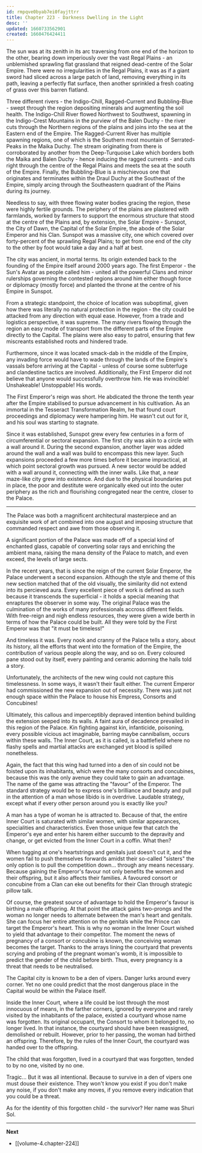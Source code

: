 ```yaml
---
id: rmpqve0byab7ei0fayjttrr
title: Chapter 223 - Darkness Dwelling in the Light
desc: ''
updated: 1660733562901
created: 1660476424411
---
```


The sun was at its zenith in its arc traversing from one end of the horizon to the other, bearing down imperiously over the vast Regal Plains - an unblemished sprawling flat grassland that reigned dead-centre of the Solar Empire. There were no irregularities in the Regal Plains, it was as if a giant sword had sliced across a large patch of land, removing everything in its path, leaving a perfectly flat surface, then another sprinkled a fresh coating of grass over this barren flatland.

Three different rivers - the Indigo-Chill, Ragged-Current and Bubbling-Blue - swept through the region depositing minerals and augmenting the soil health. The Indigo-Chill River flowed Northwest to Southwest, spawning in the Indigo-Crest Mountains in the purview of the Balen Duchy - the river cuts through the Northern regions of the plains and joins into the sea at the Eastern end of the Empire. The Ragged-Current River has multiple spawning regions, one of which is the Southern most mountain of Serrated-Peaks in the Maika Duchy. The stream originating from there is corroborated by another from the Deep-Turquoise Lake which borders both the Maika and Balen Duchy - hence inducing the ragged currents - and cuts right through the centre of the Regal Plains and meets the sea at the south of the Empire. Finally, the Bubbling-Blue is a mischievous one that originates and terminates within the Draul Duchy at the Southeast of the Empire, simply arcing through the Southeastern quadrant of the Plains during its journey.

Needless to say, with three flowing water bodies gracing the region, these were highly fertile grounds. The periphery of the plains are plastered with farmlands, worked by farmers to support the enormous structure that stood at the centre of the Plains and, by extension, the Solar Empire - Sunspot, the City of Dawn, the Capital of the Solar Empire, the abode of the Solar Emperor and his Clan. Sunspot was a massive city, one which covered over forty-percent of the sprawling Regal Plains; to get from one end of the city to the other by foot would take a day and a half at best.

The city was ancient, in mortal terms. Its origin extended back to the founding of the Empire itself around 2000 years ago. The first Emperor - the Sun's Avatar as people called him - united all the powerful Clans and minor rulerships governing the contested regions around him either though force or diplomacy (mostly force) and planted the throne at the centre of his Empire in Sunspot.

From a strategic standpoint, the choice of location was suboptimal, given how there was literally no natural protection in the region - the city could be attacked from any direction with equal ease. However, from a trade and logistics perspective, it was supreme. The many rivers flowing through the region an easy mode of transport from the different parts of the Empire directly to the Capital. The plains were also easy to patrol, ensuring that few miscreants established roots and hindered trade. 

Furthermore, since it was located smack-dab in the middle of the Empire, any invading force would have to wade through the lands of the Empire's vassals before arriving at the Capital - unless of course some subterfuge and clandestine tactics are involved. Additionally, the First Emperor did not believe that anyone would successfully overthrow him. He was invincible! Unshakeable! Unstoppable! His words.

The First Emperor's reign was short. He abdicated the throne the tenth year after the Empire stabilised to pursue advancement in his cultivation. As an immortal in the Tesseract Transformation Realm, he that found court proceedings and diplomacy were hampering him. He wasn't cut out for it, and his soul was starting to stagnate.

Since it was established, Sunspot grew every few centuries in a form of circumferential or sectoral expansion. The first city was akin to a circle with a wall around it. During the second expansion, another layer was added around the wall and a wall was build to encompass this new layer. Such expansions proceeded a few more times before it became impractical, at which point sectoral growth was pursued. A new sector would be added with a wall around it, connecting with the inner walls. Like that, a near maze-like city grew into existence. And due to the physical boundaries put in place, the poor and destitute were organically eked out into the outer periphery as the rich and flourishing congregated near the centre, closer to the Palace.

____

The Palace was both a magnificent architectural masterpiece and an exquisite work of art combined into one august and imposing structure that commanded respect and awe from those observing it. 

A significant portion of the Palace was made off of a special kind of enchanted glass, capable of converting solar rays and enriching the ambient mana, raising the mana density of the Palace to match, and even exceed, the levels of large sects.

In the recent years, that is since the reign of the current Solar Emperor, the Palace underwent a second expansion. Although the style and theme of this new section matched that of the old visually, the similarity did not extend into its percieved aura. Every excellent piece of work is defined as such because it transcends the superficial - it holds a special meaning that enraptures the observer in some way. The original Palace was the culmination of the works of many professionals accross different fields. With free-reign and nigh endless resources, they were given a wide berth in terms of how the Palace could be built. All they were told by the First Emperor was that "it must be timeless!"

And timeless it was. Every nook and cranny of the Palace tells a story, about its history, all the efforts that went into the formation of the Empire, the contribution of various people along the way, and so on. Every coloured pane stood out by itself, every painting and ceramic adorning the halls told a story.

Unfortunately, the architects of the new wing could not capture this timelessness. In some ways, it wasn't their fault either. The current Emperor had commissioned the new expansion out of necessity. There was just not enough space within the Palace to house his Empress, Consorts and Concubines!

Ultimately, this callous and imperceptibly depraved intention behind building the extension seeped into its walls. A faint aura of decadence prevailed in this region of the Palace. Kin fighting against kin, infanticide, poisoning, every possible vicious act imaginable, barring maybe cannibalism, occurs within these walls. The Inner Court, as it is called, is a battlefield where no flashy spells and martial attacks are exchanged yet blood is spilled nonetheless.

Again, the fact that this wing had turned into a den of sin could not be foisted upon its inhabitants, which were the many consorts and concubines, because this was the only avenue they could take to gain an advantage. The name of the game was attracting the "favour" of the Emperor. The standard strategy would be to express one's brilliance and beauty and pull in the attention of a man whose libido is in overdrive. Laudable strategy, except what if every other person around you is exactly like you?

A man has a type of woman he is attracted to. Because of that, the entire Inner Court is saturated with similar women, with similar appearances, specialities and characteristics. Even those unique few that catch the Emperor's eye and enter his harem either succumb to the depravity and change, or get evicted from the Inner Court in a coffin. What then?

When tugging at one's heartstrings and genitals just doesn't cut it, and the women fail to push themselves forwards amidst their so-called "sisters" the only option is to pull the competition down... through any means necessary. Because gaining the Emperor's favour not only benefits the women and their offspring, but it also affects their families. A favoured consort or concubine from a Clan can eke out benefits for their Clan through strategic pillow talk. 

Of course, the greatest source of advantage to hold the Emperor's favour is birthing a male offspring. At that point the attack gains two-prongs and the woman no longer needs to alternate between the man's heart and genitals. She can focus her entire attention on the genitals while the Prince can target the Emperor's heart. This is why no woman in the Inner Court wished to yield that advantage to their competitor. The moment the news of pregnancy of a consort or concubine is known, the conceiving woman becomes the target. Thanks to the arrays lining the courtyard that prevents scrying and probing of the pregnant woman's womb, it is impossible to predict the gender of the child before birth. Thus, every pregnancy is a threat that needs to be neutralised.

The Capital city is known to be a den of vipers. Danger lurks around every corner. Yet no one could predict that the most dangerous place in the Capital would be within the Palace itself.

Inside the Inner Court, where a life could be lost through the most innocuous of means, in the farther corners, ignored by everyone and rarely visited by the inhabitants of the palace, existed a courtyard whose name was forgotten. Its original occupant, the Consort to whom it belonged to, no longer lived. In that instance, the courtyard should have been reassigned, demolished or rebuilt. However, prior to her passing, the woman had birthed an offspring. Therefore, by the rules of the Inner Court, the courtyard was handed over to the offspring.

The child that was forgotten, lived in a courtyard that was forgotten, tended to by no one, visited by no one.

Tragic... But it was all intentional. Because to survive in a den of vipers one must douse their existence. They won't know you exist if you don't make any noise, if you don't make any moves, if you remove every indication that you could be a threat.

As for the identity of this forgotten child - the survivor? Her name was Shuri Sol.

____

**Next**
* [[volume-4.chapter-224]]